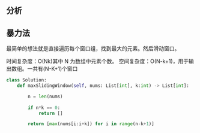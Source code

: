 ## 分析

## 暴力法

最简单的想法就是直接遍历每个窗口组，找到最大的元素。然后滑动窗口。

时间复杂度：O(Nk)其中 N 为数组中元素个数。
空间复杂度：O(N-k+1)，用于输出数组。一共有(N-K+1)个窗口

```python
class Solution:
    def maxSlidingWindow(self, nums: List[int], k:int) -> List[int]:

        n = len(nums)
        
        if n*k == 0:
            return []

        return [max(nums[i:i+k]) for i in range(n-k+1)]
```




